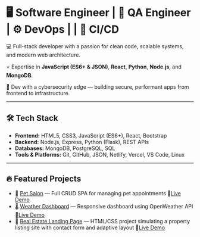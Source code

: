 # 🖥️ Software Engineer | 🧰 QA Engineer | ⚙️ DevOps |  | 🔁 CI/CD 

💻 Full-stack developer with a passion for clean code, scalable systems, and modern web architecture.

⭐ Expertise in **JavaScript (ES6+ & JSON)**, **React**, **Python**, **Node.js**, and **MongoDB**.  

🔐 Dev with a cybersecurity edge — building secure, performant apps from frontend to infrastructure.

---

## 🛠️ Tech Stack

- **Frontend:** HTML5, CSS3, JavaScript (ES6+), React, Bootstrap  
- **Backend:** Node.js, Express, Python (Flask), REST APIs  
- **Databases:** MongoDB, PostgreSQL, SQL  
- **Tools & Platforms:** Git, GitHub, JSON, Netlify, Vercel, VS Code, Linux

---

## 🔥 Featured Projects

- 🐩 [Pet Salon](https://github.com/CodeMagicianEquinox/Pet-Salon) — Full CRUD SPA for managing pet appointments
    🔗[Live Demo](https://codemagicianequinox.github.io/Pet-Salon/)
- 🌡️ [Weather Dashboard](https://github.com/CodeMagicianEquinox/Weather_Dashboard#) — Responsive dashboard using OpenWeather API  🔗[Live Demo](https://codemagicianequinox.github.io/Weather_Dashboard/)
- 🏡 [Real Estate Landing Page](https://github.com/CodeMagicianEquinox/Real-Estate) — HTML/CSS project simulating a property listing site with contact form and adaptive layout 🔗[Live Demo](https://codemagicianequinox.github.io/Real-Estate/)


